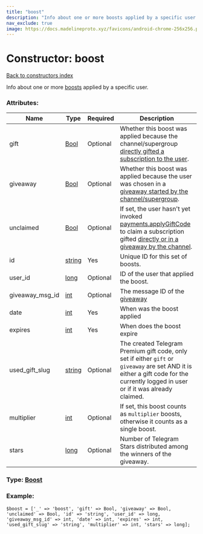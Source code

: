 ```yaml
---
title: "boost"
description: "Info about one or more boosts applied by a specific user."
nav_exclude: true
image: https://docs.madelineproto.xyz/favicons/android-chrome-256x256.png
---
```

# Constructor: boost  
[Back to constructors index](/API_docs/constructors/index.html)



Info about one or more [boosts](https://core.telegram.org/api/boost) applied by a specific user.

### Attributes:

| Name     |    Type       | Required | Description |
|----------|---------------|----------|-------------|
|gift|[Bool](/API_docs/types/Bool.html) | Optional|Whether this boost was applied because the channel/supergroup [directly gifted a subscription to the user](https://core.telegram.org/api/giveaways).|
|giveaway|[Bool](/API_docs/types/Bool.html) | Optional|Whether this boost was applied because the user was chosen in a [giveaway started by the channel/supergroup](https://core.telegram.org/api/giveaways).|
|unclaimed|[Bool](/API_docs/types/Bool.html) | Optional|If set, the user hasn't yet invoked [payments.applyGiftCode](../methods/payments.applyGiftCode.html) to claim a subscription gifted [directly or in a giveaway by the channel](https://core.telegram.org/api/giveaways).|
|id|[string](/API_docs/types/string.html) | Yes|Unique ID for this set of boosts.|
|user\_id|[long](/API_docs/types/long.html) | Optional|ID of the user that applied the boost.|
|giveaway\_msg\_id|[int](/API_docs/types/int.html) | Optional|The message ID of the [giveaway](https://core.telegram.org/api/giveaways)|
|date|[int](/API_docs/types/int.html) | Yes|When was the boost applied|
|expires|[int](/API_docs/types/int.html) | Yes|When does the boost expire|
|used\_gift\_slug|[string](/API_docs/types/string.html) | Optional|The created Telegram Premium gift code, only set if either `gift` or `giveaway` are set AND it is either a gift code for the currently logged in user or if it was already claimed.|
|multiplier|[int](/API_docs/types/int.html) | Optional|If set, this boost counts as `multiplier` boosts, otherwise it counts as a single boost.|
|stars|[long](/API_docs/types/long.html) | Optional|Number of Telegram Stars distributed among the winners of the giveaway.|



### Type: [Boost](/API_docs/types/Boost.html)


### Example:

```
$boost = ['_' => 'boost', 'gift' => Bool, 'giveaway' => Bool, 'unclaimed' => Bool, 'id' => 'string', 'user_id' => long, 'giveaway_msg_id' => int, 'date' => int, 'expires' => int, 'used_gift_slug' => 'string', 'multiplier' => int, 'stars' => long];
```  
